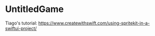 # UntitledGame
Tiago's tutorial: https://www.createwithswift.com/using-spritekit-in-a-swiftui-project/
